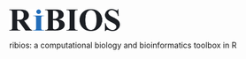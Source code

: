 <img src="website/images/ribios-logo.png" width="200"/>

ribios: a computational biology and bioinformatics toolbox in R


